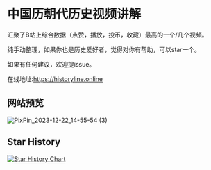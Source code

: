 # 中国历朝代历史视频讲解

汇聚了B站上综合数据（点赞，播放，投币，收藏）最高的一个/几个视频。

纯手动整理，如果你也是历史爱好者，觉得对你有帮助，可以star一个。

如果有任何建议，欢迎提issue。

在线地址:https://historyline.online

## 网站预览

![PixPin_2023-12-22_14-55-54 (3)](https://github.com/liujuntao123/chines-history-video/assets/22583601/eb865274-606b-49ca-9bd2-62fa35e97adb)


## Star History

[![Star History Chart](https://api.star-history.com/svg?repos=liujuntao123/chines-history-video&type=Date)](https://star-history.com/#liujuntao123/chines-history-video&Date)
